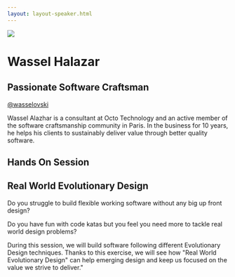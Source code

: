 ```yaml
---
layout: layout-speaker.html
---
```


<div class="container section featured-speaker">
  <div class="row">
    <div class="col-xs-12 col-sm-2 img-container">
      <img class="speaker-page-img" src="../img/speakers/Wassel-Halazar-ON.png">
    </div>
    <div class="col-xs-12 col-sm-10 copy-container">
        <h1 class="speaker-header">Wassel Halazar</h1>
        <h2 class="speaker-subtitle">Passionate Software Craftsman</h2>
        <p class="copy"><a class="speaker-handle" href="https://twitter.com/wasselovski" target="_blank">@wasselovski</a></p>
        <p class="copy">Wassel Alazhar is a consultant at Octo Technology and an active member of the software craftsmanship community in Paris. In the business for 10 years, he helps his clients to sustainably deliver value through better quality software.</p>
        <h2 class="speaker-subheader">Hands On Session</h2>
        <h2 class="speaker-subheader gold">Real World Evolutionary Design</h2>
        <p class="copy">Do you struggle to build flexible working software without any big up front design?</p> 
        <p class="copy">Do you have fun with code katas but you feel you need more to tackle real world design problems?</p>
        <p class="copy">During this session, we will build software following different Evolutionary Design techniques. Thanks to this exercise, we will see how "Real World Evolutionary Design" can help emerging design and keep us focused on the value we strive to deliver."</p>
      <!--<a class="btn" href="https://ti.to/explore-ddd-conference/2017">Buy Tickets</a>-->
    </div>
  </div>
</div>